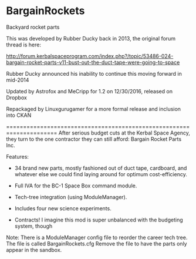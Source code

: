 # BargainRockets
Backyard rocket parts

This was developed by Rubber Ducky back in 2013, the original forum thread
is here:

http://forum.kerbalspaceprogram.com/index.php?/topic/53486-024-bargain-rocket-parts-v11-bust-out-the-duct-tape-were-going-to-space

Rubber Ducky announced his inability to continue this moving forward in mid-2014

Updated by Astrofox and MeCripp for 1.2 on 12/30/2016, released on Dropbox

Repackaged by Linuxgurugamer for a more formal release and inclusion into CKAN

=====================================================================
After serious budget cuts at the Kerbal Space Agency, they turn to the one contractor they can still afford: Bargain Rocket Parts Inc.

Features:

- 34 brand new parts, mostly fashioned out of duct tape, cardboard, and whatever else we could find laying around for optimum cost-efficiency.

- Full IVA for the BC-1 Space Box command module.

- Tech-tree integration (using ModuleManager).

- Includes four new science experiments.

- Contracts! I imagine this mod is super unbalanced with the budgeting system, though

Note:  There is a ModuleManager config file to reorder the career tech tree.
The file is called BargainRockets.cfg
Remove the file to have the parts only appear in the sandbox.
